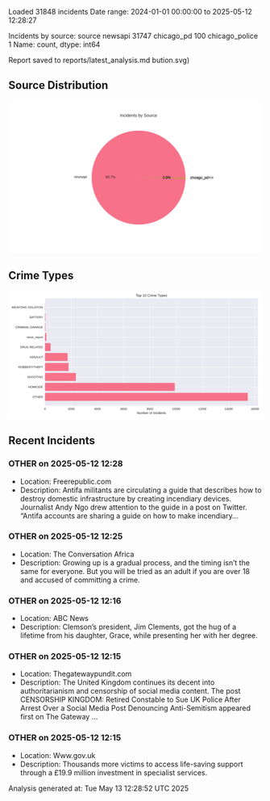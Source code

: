 
Loaded 31848 incidents
Date range: 2024-01-01 00:00:00 to 2025-05-12 12:28:27

Incidents by source:
source
newsapi           31747
chicago_pd          100
chicago_police        1
Name: count, dtype: int64

Report saved to reports/latest_analysis.md
bution.svg)

## Source Distribution
![Source Distribution](images/source_distribution.svg)

## Crime Types
![Crime Types](images/crime_types.svg)

## Recent Incidents

### OTHER on 2025-05-12 12:28
- Location: Freerepublic.com
- Description: Antifa militants are circulating a guide that describes how to destroy domestic infrastructure by creating incendiary devices. Journalist Andy Ngo drew attention to the guide in a post on Twitter. “Antifa accounts are sharing a guide on how to make incendiary…


### OTHER on 2025-05-12 12:25
- Location: The Conversation Africa
- Description: Growing up is a gradual process, and the timing isn’t the same for everyone. But you will be tried as an adult if you are over 18 and accused of committing a crime.


### OTHER on 2025-05-12 12:16
- Location: ABC News
- Description: Clemson’s president, Jim Clements, got the hug of a lifetime from his daughter, Grace, while presenting her with her degree.


### OTHER on 2025-05-12 12:15
- Location: Thegatewaypundit.com
- Description: The United Kingdom continues its decent into authoritarianism and censorship of social media content.
The post CENSORSHIP KINGDOM: Retired Constable to Sue UK Police After Arrest Over a Social Media Post Denouncing Anti-Semitism appeared first on The Gateway …


### OTHER on 2025-05-12 12:15
- Location: Www.gov.uk
- Description: Thousands more victims to access life-saving support through a £19.9 million investment in specialist services.

Analysis generated at: Tue May 13 12:28:52 UTC 2025
